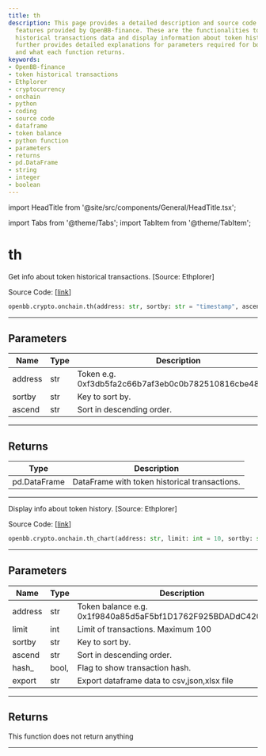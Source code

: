 ```yaml
---
title: th
description: This page provides a detailed description and source code for two main
  features provided by OpenBB-finance. These are the functionalities to acquire token
  historical transactions data and display information about token history. The page
  further provides detailed explanations for parameters required for both functions
  and what each function returns.
keywords:
- OpenBB-finance
- token historical transactions
- Ethplorer
- cryptocurrency
- onchain
- python
- coding
- source code
- dataframe
- token balance
- python function
- parameters
- returns
- pd.DataFrame
- string
- integer
- boolean
---
```


import HeadTitle from '@site/src/components/General/HeadTitle.tsx';

<HeadTitle title="th - Onchain - Crypto - Reference | OpenBB SDK Docs" />

import Tabs from '@theme/Tabs';
import TabItem from '@theme/TabItem';

# th

<Tabs>
<TabItem value="model" label="Model" default>

Get info about token historical transactions. [Source: Ethplorer]

Source Code: [[link](https://github.com/OpenBB-finance/OpenBBTerminal/tree/main/openbb_terminal/cryptocurrency/onchain/ethplorer_model.py#L489)]

```python
openbb.crypto.onchain.th(address: str, sortby: str = "timestamp", ascend: bool = False)
```

---

## Parameters

| Name | Type | Description | Default | Optional |
| ---- | ---- | ----------- | ------- | -------- |
| address | str | Token e.g. 0xf3db5fa2c66b7af3eb0c0b782510816cbe4813b8 | None | False |
| sortby | str | Key to sort by. | timestamp | True |
| ascend | str | Sort in descending order. | False | True |


---

## Returns

| Type | Description |
| ---- | ----------- |
| pd.DataFrame | DataFrame with token historical transactions. |
---

</TabItem>
<TabItem value="view" label="Chart">

Display info about token history. [Source: Ethplorer]

Source Code: [[link](https://github.com/OpenBB-finance/OpenBBTerminal/tree/main/openbb_terminal/cryptocurrency/onchain/ethplorer_view.py#L276)]

```python
openbb.crypto.onchain.th_chart(address: str, limit: int = 10, sortby: str = "timestamp", ascend: bool = False, hash_: bool = False, export: str = "")
```

---

## Parameters

| Name | Type | Description | Default | Optional |
| ---- | ---- | ----------- | ------- | -------- |
| address | str | Token balance e.g. 0x1f9840a85d5aF5bf1D1762F925BDADdC4201F984 | None | False |
| limit | int | Limit of transactions. Maximum 100 | 10 | True |
| sortby | str | Key to sort by. | timestamp | True |
| ascend | str | Sort in descending order. | False | True |
| hash_ | bool, | Flag to show transaction hash. | False | True |
| export | str | Export dataframe data to csv,json,xlsx file |  | True |


---

## Returns

This function does not return anything

---

</TabItem>
</Tabs>
